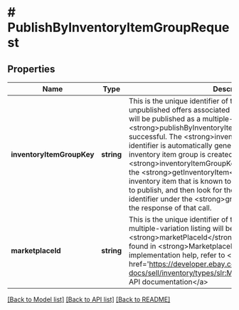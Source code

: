 # # PublishByInventoryItemGroupRequest

## Properties

Name | Type | Description | Notes
------------ | ------------- | ------------- | -------------
**inventoryItemGroupKey** | **string** | This is the unique identifier of the inventory item group. All unpublished offers associated with this inventory item group will be published as a multiple-variation listing if the &lt;strong&gt;publishByInventoryItemGroup&lt;/strong&gt; call is successful. The &lt;strong&gt;inventoryItemGroupKey&lt;/strong&gt; identifier is automatically generated by eBay once an inventory item group is created.&lt;br/&gt;&lt;br/&gt;To retrieve an &lt;strong&gt;inventoryItemGroupKey&lt;/strong&gt; value, you can use the &lt;strong&gt;getInventoryItem&lt;/strong&gt; call to retrieve an inventory item that is known to be in the inventory item group to publish, and then look for the inventory item group identifier under the &lt;strong&gt;groupIds&lt;/strong&gt; container in the response of that call. | [optional]
**marketplaceId** | **string** | This is the unique identifier of the eBay site on which the multiple-variation listing will be published. The &lt;strong&gt;marketPlaceId&lt;/strong&gt; enumeration values are found in &lt;strong&gt;MarketplaceIdEnum&lt;/strong&gt;. For implementation help, refer to &lt;a href&#x3D;&#39;https://developer.ebay.com/api-docs/sell/inventory/types/slr:MarketplaceEnum&#39;&gt;eBay API documentation&lt;/a&gt; | [optional]

[[Back to Model list]](../../README.md#models) [[Back to API list]](../../README.md#endpoints) [[Back to README]](../../README.md)
